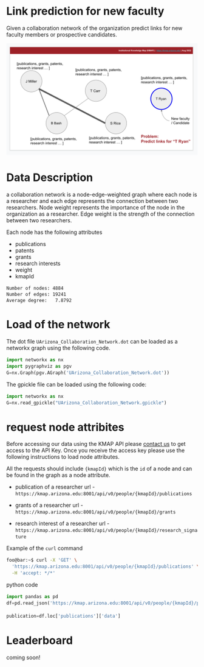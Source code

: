 # Link prediction for new faculty

Given a collaboration network of the organization predict links for new faculty members or prospective candidates. 


![title](KMAP_Link_Prediction.png)


# Data Description

a collaboration network is a node-edge-weighted graph where each node is a researcher and each edge represents the connection between two researchers. Node weight represents the importance of the node in the organization as a researcher. Edge weight is the strength of the connection between two researchers. 

Each node has the following attributes

- publications
- patents
- grants
- research interests 
- weight 
- kmapId

```
Number of nodes: 4884
Number of edges: 19241
Average degree:   7.8792
```


# Load of the network
The dot file `UArizona_Collaboration_Network.dot` can be loaded as a networkx graph using the following code. 

```python
import networkx as nx 
import pygraphviz as pgv 
G=nx.Graph(pgv.AGraph('UArizona_Collaboration_Network.dot'))
```

The gpickle file can be loaded using the following code:
```python
import networkx as nx 
G=nx.read_gpickle("UArizona_Collaboration_Network.gpickle")
```

# request node attribites

Before accessing our data using the KMAP API please [contact us](https://kmap.arizona.edu/#/contact) to get access to the API Key. Once you receive the access key please use the following instructions to load node attributes.

All the requests should include `{kmapId}` which is the `id` of a node and can be found in the graph as a node attribute.

- publication of a researcher
url - `https://kmap.arizona.edu:8001/api/v0/people/{kmapId}/publications`

- grants of a researcher 
  url -
`https://kmap.arizona.edu:8001/api/v0/people/{kmapId}/grants`


- research interest of a researcher url -
  `https://kmap.arizona.edu:8001/api/v0/people/{kmapId}/research_signature`



Example of the `curl` command
```bash
foo@bar:~$ curl -X 'GET' \
  'https://kmap.arizona.edu:8001/api/v0/people/{kmapId}/publications' \
  -H 'accept: */*'
```

python code
```python
import pandas as pd
df=pd.read_json('https://kmap.arizona.edu:8001/api/v0/people/{kmapId}/publications')

publication=df.loc['publications']['data']
```


# Leaderboard
coming soon!
